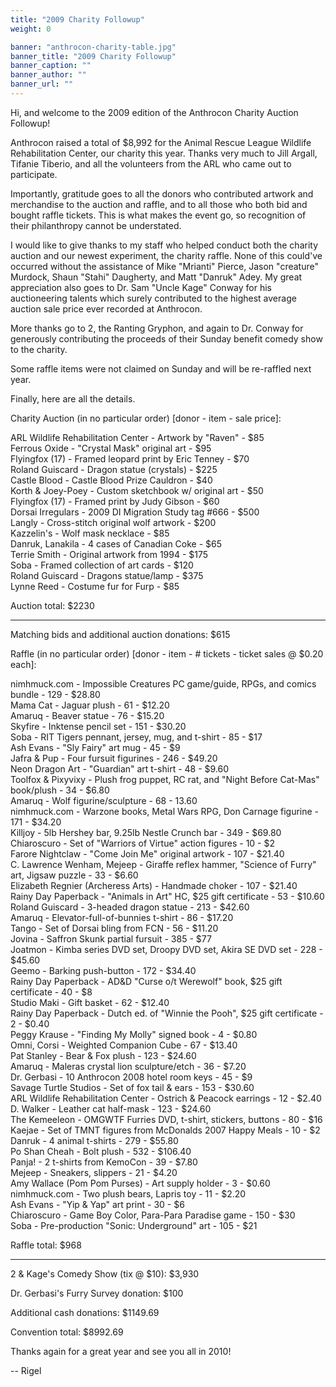 ```yaml
---
title: "2009 Charity Followup"
weight: 0

banner: "anthrocon-charity-table.jpg"
banner_title: "2009 Charity Followup"
banner_caption: ""
banner_author: ""
banner_url: ""
---
```


Hi, and welcome to the 2009 edition of the Anthrocon Charity Auction Followup!

Anthrocon raised a total of $8,992 for the Animal Rescue League Wildlife Rehabilitation Center, our charity this year. Thanks very much to Jill Argall, Tifanie Tiberio, and all the volunteers from the ARL who came out to participate.

Importantly, gratitude goes to all the donors who contributed artwork and merchandise to the auction and raffle, and to all those who both bid and bought raffle tickets. This is what makes the event go, so recognition of their philanthropy cannot be understated.

I would like to give thanks to my staff who helped conduct both the charity auction and our newest experiment, the charity raffle. None of this could've occurred without the assistance of Mike "Mrianti" Pierce, Jason "creature" Murdock, Shaun "Stahi" Daugherty, and Matt "Danruk" Adey. My great appreciation also goes to Dr. Sam "Uncle Kage" Conway for his auctioneering talents which surely contributed to the highest average auction sale price ever recorded at Anthrocon.

More thanks go to 2, the Ranting Gryphon, and again to Dr. Conway for generously contributing the proceeds of their Sunday benefit comedy show to the charity.

Some raffle items were not claimed on Sunday and will be re-raffled next year.

Finally, here are all the details.

Charity Auction (in no particular order) [donor - item - sale price]:

ARL Wildlife Rehabilitation Center - Artwork by "Raven" - $85<br>
Ferrous Oxide - "Crystal Mask" original art - $95<br>
Flyingfox (17) - Framed leopard print by Eric Tenney - $70<br>
Roland Guiscard - Dragon statue (crystals) - $225<br>
Castle Blood - Castle Blood Prize Cauldron - $40<br>
Korth &amp; Joey-Poey - Custom sketchbook w/ original art - $50<br>
Flyingfox (17) - Framed print by Judy Gibson - $60<br>
Dorsai Irregulars - 2009 DI Migration Study tag #666 - $500<br>
Langly - Cross-stitch original wolf artwork - $200<br>
Kazzelin's - Wolf mask necklace - $85<br>
Danruk, Lanakila - 4 cases of Canadian Coke - $65<br>
Terrie Smith - Original artwork from 1994 - $175<br>
Soba - Framed collection of art cards - $120<br>
Roland Guiscard - Dragons statue/lamp - $375<br>
Lynne Reed - Costume fur for Furp - $85

Auction total: $2230

***

Matching bids and additional auction donations: $615

Raffle (in no particular order) [donor - item - # tickets - ticket sales @ $0.20 each]:

nimhmuck.com - Impossible Creatures PC game/guide, RPGs, and comics bundle - 129 - $28.80<br>
Mama Cat - Jaguar plush - 61 - $12.20<br>
Amaruq - Beaver statue - 76 - $15.20<br>
Skyfire - Inktense pencil set - 151 - $30.20<br>
Soba - RIT Tigers pennant, jersey, mug, and t-shirt - 85 - $17<br>
Ash Evans - "Sly Fairy" art mug - 45 - $9<br>
Jafra &amp; Pup - Four fursuit figurines - 246 - $49.20<br>
Neon Dragon Art - "Guardian" art t-shirt - 48 - $9.60<br>
Toolfox &amp; Pixyvixy - Plush frog puppet, RC rat, and "Night Before Cat-Mas" book/plush - 34 - $6.80<br>
Amaruq - Wolf figurine/sculpture - 68 - 13.60<br>
nimhmuck.com - Warzone books, Metal Wars RPG, Don Carnage figurine - 171 - $34.20<br>
Killjoy - 5lb Hershey bar, 9.25lb Nestle Crunch bar - 349 - $69.80<br>
Chiaroscuro - Set of "Warriors of Virtue" action figures - 10 - $2<br>
Farore Nightclaw - "Come Join Me" original artwork - 107 - $21.40<br>
C. Lawrence Wenham, Mejeep - Giraffe reflex hammer, "Science of Furry" art, Jigsaw puzzle - 33 - $6.60<br>
Elizabeth Regnier (Archeress Arts) - Handmade choker - 107 - $21.40<br>
Rainy Day Paperback - "Animals in Art" HC, $25 gift certificate - 53 - $10.60<br>
Roland Guiscard - 3-headed dragon statue - 213 - $42.60<br>
Amaruq - Elevator-full-of-bunnies t-shirt - 86 - $17.20<br>
Tango - Set of Dorsai bling from FCN - 56 - $11.20<br>
Jovina - Saffron Skunk partial fursuit - 385 - $77<br>
Joatmon - Kimba series DVD set, Droopy DVD set, Akira SE DVD set - 228 - $45.60<br>
Geemo - Barking push-button - 172 - $34.40<br>
Rainy Day Paperback - AD&amp;D "Curse o/t Werewolf" book, $25 gift certificate - 40 - $8<br>
Studio Maki - Gift basket - 62 - $12.40<br>
Rainy Day Paperback - Dutch ed. of "Winnie the Pooh", $25 gift certificate - 2 - $0.40<br>
Peggy Krause - "Finding My Molly" signed book - 4 - $0.80<br>
Omni, Corsi - Weighted Companion Cube - 67 - $13.40<br>
Pat Stanley - Bear &amp; Fox plush - 123 - $24.60<br>
Amaruq - Maleras crystal lion sculpture/etch - 36 - $7.20<br>
Dr. Gerbasi - 10 Anthrocon 2008 hotel room keys - 45 - $9<br>
Savage Turtle Studios - Set of fox tail &amp; ears - 153 - $30.60<br>
ARL Wildlife Rehabilitation Center - Ostrich &amp; Peacock earrings - 12 - $2.40<br>
D. Walker - Leather cat half-mask - 123 - $24.60<br>
The Kemeeleon - OMGWTF Furries DVD, t-shirt, stickers, buttons - 80 - $16<br>
Kaejae - Set of TMNT figures from McDonalds 2007 Happy Meals - 10 - $2<br>
Danruk - 4 animal t-shirts - 279 - $55.80<br>
Po Shan Cheah - Bolt plush - 532 - $106.40<br>
Panja! - 2 t-shirts from KemoCon - 39 - $7.80<br>
Mejeep - Sneakers, slippers - 21 - $4.20<br>
Amy Wallace (Pom Pom Purses) - Art supply holder - 3 - $0.60<br>
nimhmuck.com - Two plush bears, Lapris toy - 11 - $2.20<br>
Ash Evans - "Yip &amp; Yap" art print - 30 - $6<br>
Chiaroscuro - Game Boy Color, Para-Para Paradise game - 150 - $30<br>
Soba - Pre-production "Sonic: Underground" art - 105 - $21

Raffle total: $968

***

2 &amp; Kage's Comedy Show (tix @ $10): $3,930

Dr. Gerbasi's Furry Survey donation: $100

Additional cash donations: $1149.69

Convention total: $8992.69

Thanks again for a great year and see you all in 2010!

-- Rigel
